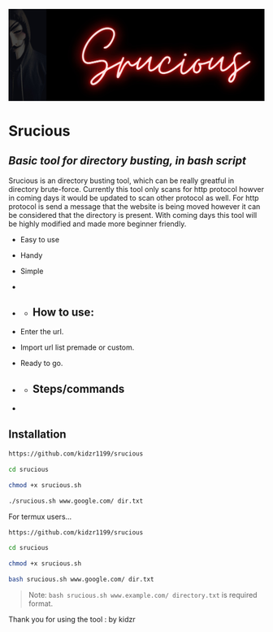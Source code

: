 [![Srucious](https://github.com/kidzr1199/srucious/blob/main/Srucious.jpg)](https://www.instagram.com/fratellos811/)
# Srucious
## _Basic tool for directory busting, in bash script_

Srucious is an directory busting tool, which can be really greatful in directory brute-force. Currently this tool only scans for http protocol howver in coming days it would be updated to scan other protocol as well. For http protocol is send a message that the website is being moved however it can be considered that the directory is present. With coming days this tool will be highly modified and made more beginner friendly.

- Easy to use
- Handy
- Simple
- 
- - ## How to use:

- Enter the url.
- Import url list premade or custom.
- Ready to go.
- - ## Steps/commands
- 


## Installation

```sh
https://github.com/kidzr1199/srucious
```
```sh
cd srucious
```
```sh
chmod +x srucious.sh
```
```sh
./srucious.sh www.google.com/ dir.txt
```

For termux users...


```sh
https://github.com/kidzr1199/srucious
```
```sh
cd srucious
```
```sh
chmod +x srucious.sh
```
```sh
bash srucious.sh www.google.com/ dir.txt
```





> Note: `bash srucious.sh www.example.com/ directory.txt` is required format.

 Thank you for using the tool
: by kidzr

